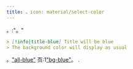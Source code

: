 ```yaml
---
title: 。icon: material/select-color
---
```


。:"。"

```md
> [!info|title-blue] Title will be blue
> The background color will display as usual
```

。["all-blue"](../combined-styling/page-2.md) 
页:1["bg-blue"](../bg-styling/page-2.md)。
.

